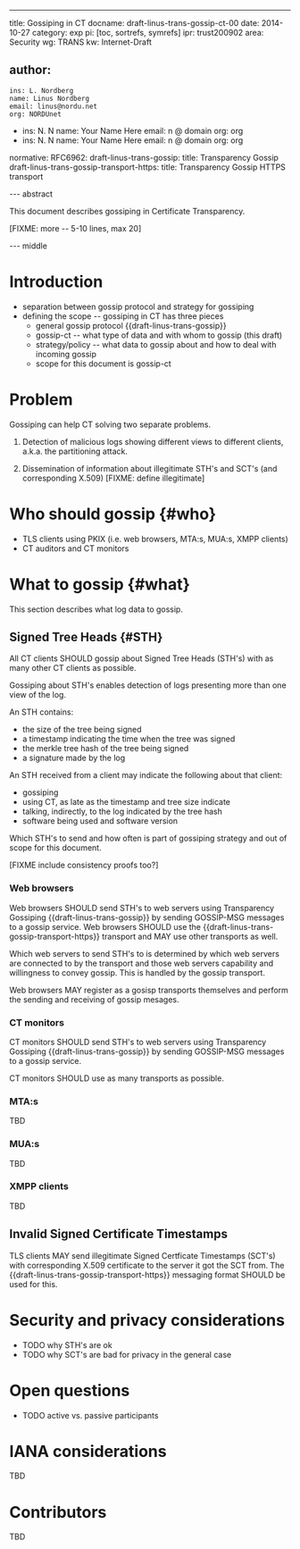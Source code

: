 ---
title: Gossiping in CT
docname: draft-linus-trans-gossip-ct-00
date: 2014-10-27
category: exp
pi: [toc, sortrefs, symrefs]
ipr: trust200902
area: Security
wg: TRANS
kw: Internet-Draft

author:
  -
    ins: L. Nordberg
    name: Linus Nordberg
    email: linus@nordu.net
    org: NORDUnet
  -
    ins: N. N
    name: Your Name Here
    email: n @ domain
    org: org
  -
    ins: N. N
    name: Your Name Here
    email: n @ domain
    org: org

normative:
  RFC6962:
  draft-linus-trans-gossip:
    title: Transparency Gossip
  draft-linus-trans-gossip-transport-https:
    title: Transparency Gossip HTTPS transport

--- abstract

This document describes gossiping in Certificate Transparency.

\[FIXME: more -- 5-10 lines, max 20\]

--- middle

# Introduction

- separation between gossip protocol and strategy for gossiping
- defining the scope -- gossiping in CT has three pieces
    - general gossip protocol {{draft-linus-trans-gossip}}
    - gossip-ct -- what type of data and with whom to gossip (this draft)
    - strategy/policy -- what data to gossip about and how to deal
      with incoming gossip
  - scope for this document is gossip-ct

# Problem

Gossiping can help CT solving two separate problems.

1. Detection of malicious logs showing different views to different
   clients, a.k.a. the partitioning attack.

2. Dissemination of information about illegitimate STH's and SCT's
   (and corresponding X.509) \[FIXME: define illegitimate\]

# Who should gossip {#who}

- TLS clients using PKIX (i.e. web browsers, MTA:s, MUA:s, XMPP
  clients)
- CT auditors and CT monitors

# What to gossip {#what}

This section describes what log data to gossip.

## Signed Tree Heads {#STH}

All CT clients SHOULD gossip about Signed Tree Heads (STH's) with as
many other CT clients as possible.

Gossiping about STH's enables detection of logs presenting more than
one view of the log.

An STH contains:
- the size of the tree being signed
- a timestamp indicating the time when the tree was signed
- the merkle tree hash of the tree being signed
- a signature made by the log

An STH received from a client may indicate the following about that
client:
- gossiping
- using CT, as late as the timestamp and tree size indicate
- talking, indirectly, to the log indicated by the tree hash
- software being used and software version

Which STH's to send and how often is part of gossiping strategy and
out of scope for this document.

\[FIXME include consistency proofs too?\]

### Web browsers

Web browsers SHOULD send STH's to web servers using Transparency
Gossiping {{draft-linus-trans-gossip}} by sending GOSSIP-MSG messages
to a gossip service. Web browsers SHOULD use the
{{draft-linus-trans-gossip-transport-https}} transport and MAY use
other transports as well.

Which web servers to send STH's to is determined by which web servers
are connected to by the transport and those web servers capability and
willingness to convey gossip. This is handled by the gossip transport.

Web browsers MAY register as a gosisp transports themselves and
perform the sending and receiving of gossip mesages.

### CT monitors

CT monitors SHOULD send STH's to web servers using Transparency
Gossiping {{draft-linus-trans-gossip}} by sending GOSSIP-MSG messages
to a gossip service.

CT monitors SHOULD use as many transports as possible.

### MTA:s

TBD

### MUA:s

TBD

### XMPP clients

TBD

## Invalid Signed Certificate Timestamps

TLS clients MAY send illegitimate Signed Certficate Timestamps (SCT's)
with corresponding X.509 certificate to the server it got the SCT
from. The {{draft-linus-trans-gossip-transport-https}} messaging
format SHOULD be used for this.

# Security and privacy considerations

- TODO why STH's are ok
- TODO why SCT's are bad for privacy in the general case

# Open questions

- TODO active vs. passive participants

# IANA considerations
TBD

# Contributors
TBD
